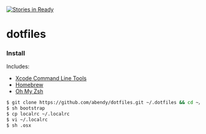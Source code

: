 [![Stories in Ready](https://badge.waffle.io/abendy/dotfiles.png?label=ready&title=Ready)](https://waffle.io/abendy/dotfiles)
# dotfiles

### Install

Includes:

* [Xcode Command Line Tools][xclt]
* [Homebrew][hb]
* [Oh My Zsh][omz]

```sh
$ git clone https://github.com/abendy/dotfiles.git ~/.dotfiles && cd ~/.dotfiles
$ sh bootstrap
$ cp localrc ~/.localrc
$ vi ~/.localrc
$ sh .osx
```

   [xclt]: <https://developer.apple.com/downloads>
   [hb]: <http://brew.sh>
   [omz]: <https://github.com/robbyrussell/oh-my-zsh>
